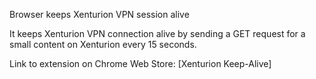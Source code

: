 Browser keeps Xenturion VPN session alive

It keeps Xenturion VPN connection alive by sending a GET request for a small content on Xenturion every 15 seconds.

Link to extension on Chrome Web Store: [Xenturion Keep-Alive]
